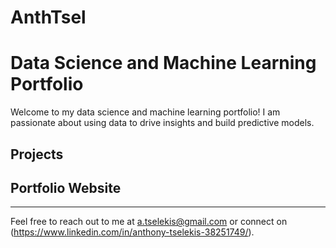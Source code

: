 # AnthTsel

# Data Science and Machine Learning Portfolio

Welcome to my data science and machine learning portfolio! I am passionate about using data to drive insights and build predictive models.

## Projects

## Portfolio Website

---

Feel free to reach out to me at a.tselekis@gmail.com or connect on (https://www.linkedin.com/in/anthony-tselekis-38251749/).
